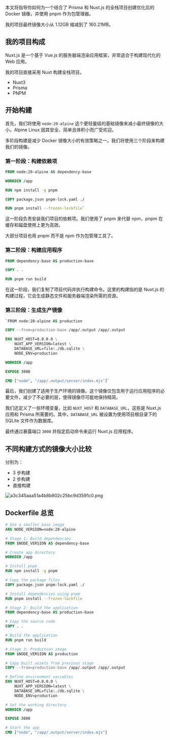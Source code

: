 本文将指导你如何为一个结合了 Prisma 和 Nuxt.js 的全栈项目创建优化后的 Docker 镜像，并使用 pnpm 作为包管理器。

我的项目最终镜像大小从 1.12GB 缩减到了 160.21MB。

## 我的项目构成

Nuxt.js 是一个基于 Vue.js 的服务器端渲染应用框架，非常适合于构建现代化的 Web 应用。

我的项目直接采用 Nuxt 构建全栈项目。

- Nuxt3
- Prisma
- PNPM

## 开始构建

首先，我们将使用 `node:20-alpine` 这个更轻量级的基础镜像来减小最终镜像的大小。Alpine Linux 因其安全、简单且体积小而广受欢迎。

多阶段构建是减少 Docker 镜像大小的有效策略之一。我们将使用三个阶段来构建我们的镜像。

### 第一阶段：构建依赖项

```Dockerfile
FROM node:20-alpine AS dependency-base

WORKDIR /app

RUN npm install -g pnpm

COPY package.json pnpm-lock.yaml ./

RUN pnpm install --frozen-lockfile` 
```

这一阶段负责安装我们项目的依赖项。我们使用了 pnpm 来代替 npm，pnpm 在缓存和磁盘使用上更为高效。

大部分项目也用 pnpm 而不是 npm 作为包管理工具了。

### 第二阶段：构建应用程序

```Dockerfile
FROM dependency-base AS production-base

COPY . .

RUN pnpm run build 
```

在这一阶段，我们复制了项目代码并执行构建命令。这里的构建指的是 Nuxt.js 的构建过程，它会生成静态文件和服务器端渲染所需的资源。

### 第三阶段：生成生产镜像

```Dockerfile
`FROM node:20-alpine AS production

COPY --from=production-base /app/.output /app/.output

ENV NUXT_HOST=0.0.0.0 \
    NUXT_APP_VERSION=latest \
    DATABASE_URL=file:./db.sqlite \
    NODE_ENV=production

WORKDIR /app

EXPOSE 3000

CMD ["node", "/app/.output/server/index.mjs"]` 
```

最后，我们创建了适用于生产环境的镜像。这个镜像仅包含用于运行应用程序的必要文件，减少了不必要的层，使得镜像尽可能地保持精简。

我们还定义了一些环境变量，比如 `NUXT_HOST` 和 `DATABASE_URL`，这些是 Nuxt.js 应用和 Prisma 所需要的。其中，`DATABASE_URL` 被设置为使用项目根目录下的 SQLite 文件作为数据库。

最终通过暴露端口 `3000` 并指定启动命令来运行 Nuxt.js 应用程序。

## 不同构建方式的镜像大小比较

分别为：

- 3 步构建
- 2 步构建
- 直接构建

![a3c345aaa51a4b8b802c25bc9d3591c0.png](https://i.dawnlab.me/a3c345aaa51a4b8b802c25bc9d3591c0.png)

## Dockerfile 总览

```Dockerfile
# Use a smaller base image
ARG NODE_VERSION=node:20-alpine

# Stage 1: Build dependencies
FROM $NODE_VERSION AS dependency-base

# Create app directory
WORKDIR /app

# Install pnpm
RUN npm install -g pnpm

# Copy the package files
COPY package.json pnpm-lock.yaml ./

# Install dependencies using pnpm
RUN pnpm install --frozen-lockfile

# Stage 2: Build the application
FROM dependency-base AS production-base

# Copy the source code
COPY . .

# Build the application
RUN pnpm run build

# Stage 3: Production image
FROM $NODE_VERSION AS production

# Copy built assets from previous stage
COPY --from=production-base /app/.output /app/.output

# Define environment variables
ENV NUXT_HOST=0.0.0.0 \
    NUXT_APP_VERSION=latest \
    DATABASE_URL=file:./db.sqlite \
    NODE_ENV=production

# Set the working directory
WORKDIR /app

EXPOSE 3000

# Start the app
CMD ["node", "/app/.output/server/index.mjs"]
```
